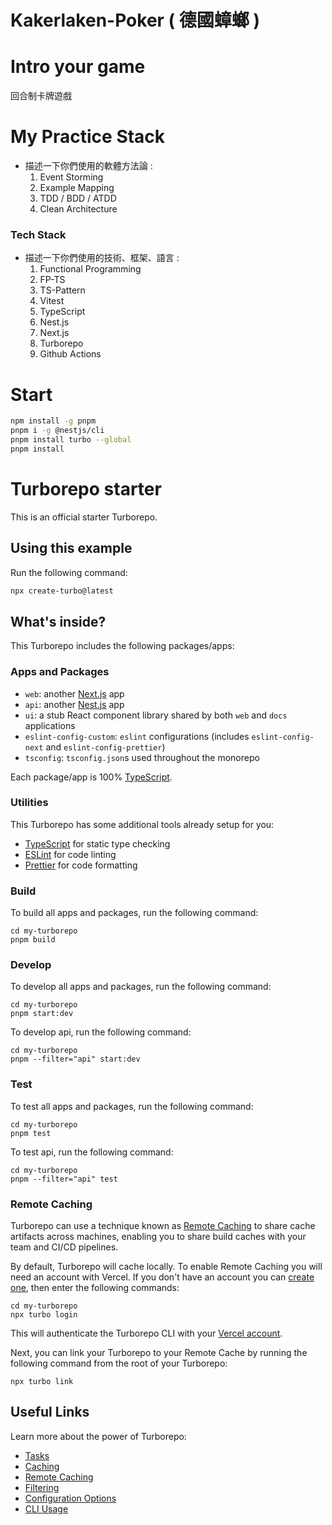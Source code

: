 # Kakerlaken-Poker ( 德國蟑螂 )

# Intro your game
回合制卡牌遊戲


# My Practice Stack
- 描述一下你們使用的軟體方法論 :
   1. Event Storming
   2. Example Mapping
   3. TDD / BDD / ATDD
   4. Clean Architecture

### Tech Stack
- 描述一下你們使用的技術、框架、語言 :
   1. Functional Programming
   2. FP-TS
   3. TS-Pattern
   4. Vitest
   5. TypeScript
   6. Nest.js
   7. Next.js
   8. Turborepo
   9. Github Actions


# Start 

```sh
npm install -g pnpm
pnpm i -g @nestjs/cli
pnpm install turbo --global
pnpm install


```

# Turborepo starter

This is an official starter Turborepo.

## Using this example

Run the following command:

```sh
npx create-turbo@latest
```

## What's inside?

This Turborepo includes the following packages/apps:

### Apps and Packages

- `web`: another [Next.js](https://nextjs.org/) app
- `api`: another [Nest.js](https://nestjs.com/) app
- `ui`: a stub React component library shared by both `web` and `docs` applications
- `eslint-config-custom`: `eslint` configurations (includes `eslint-config-next` and `eslint-config-prettier`)
- `tsconfig`: `tsconfig.json`s used throughout the monorepo

Each package/app is 100% [TypeScript](https://www.typescriptlang.org/).

### Utilities

This Turborepo has some additional tools already setup for you:

- [TypeScript](https://www.typescriptlang.org/) for static type checking
- [ESLint](https://eslint.org/) for code linting
- [Prettier](https://prettier.io) for code formatting

### Build

To build all apps and packages, run the following command:

```
cd my-turborepo
pnpm build
```

### Develop

To develop all apps and packages, run the following command:

```
cd my-turborepo
pnpm start:dev
```

To develop api, run the following command:

```
cd my-turborepo
pnpm --filter="api" start:dev
```

### Test

To test all apps and packages, run the following command:

```
cd my-turborepo
pnpm test
```

To test api, run the following command:

```
cd my-turborepo
pnpm --filter="api" test
```

### Remote Caching

Turborepo can use a technique known as [Remote Caching](https://turbo.build/repo/docs/core-concepts/remote-caching) to share cache artifacts across machines, enabling you to share build caches with your team and CI/CD pipelines.

By default, Turborepo will cache locally. To enable Remote Caching you will need an account with Vercel. If you don't have an account you can [create one](https://vercel.com/signup), then enter the following commands:

```
cd my-turborepo
npx turbo login
```

This will authenticate the Turborepo CLI with your [Vercel account](https://vercel.com/docs/concepts/personal-accounts/overview).

Next, you can link your Turborepo to your Remote Cache by running the following command from the root of your Turborepo:

```
npx turbo link
```

## Useful Links

Learn more about the power of Turborepo:

- [Tasks](https://turbo.build/repo/docs/core-concepts/monorepos/running-tasks)
- [Caching](https://turbo.build/repo/docs/core-concepts/caching)
- [Remote Caching](https://turbo.build/repo/docs/core-concepts/remote-caching)
- [Filtering](https://turbo.build/repo/docs/core-concepts/monorepos/filtering)
- [Configuration Options](https://turbo.build/repo/docs/reference/configuration)
- [CLI Usage](https://turbo.build/repo/docs/reference/command-line-reference)
